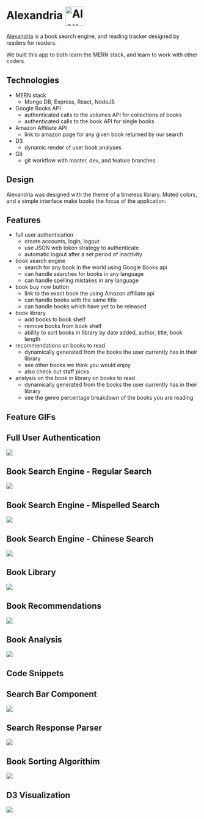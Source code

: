 Alexandria <img src="https://github.com/zkevinbai/Alexandria/blob/master/frontend/public/Great_Library.png" alt="Alexandria Logo" align="center" height="50px" />
======

[Alexandria](https://alexandria-book.herokuapp.com/#/) is a book search engine, and reading tracker designed by readers for readers.

We built this app to both learn the MERN stack, and learn to work with other coders.


Technologies
---
* MERN stack
  * Mongo DB, Express, React, NodeJS
* Google Books API
  * authenticated calls to the volumes API for collections of books
  * authenticated calls to the book API for single books
* Amazon Affiliate API
  * link to amazon page for any given book returned by our search
* D3 
  * dynamic render of user book analyses
* Git 
  * git workflow with master, dev, and feature branches

Design
---
Alexandria was designed with the theme of a timeless library.  Muted colors, and a simple interface make books the focus of the application. 

Features
---
* full user authentication
    * create accounts, login, logout 
    * use JSON web token strategy to authenticate
    * automatic logout after a set period of inactivity
* book search engine
    * search for any book in the world using Google Books api
    * can handle searches for books in any language
    * can handle spelling mistakes in any language
* book buy now button
    * link to the exact book the using Amazon affiliate api
    * can handle books with the same title
    * can handle books which have yet to be released
* book library
    * add books to book shelf
    * remove books from book shelf
    * ability to sort books in library by date added, author, title, book length
* recommendations on books to read
    * dynamically generated from the books the user currently has in their library
    * see other books we think you would enjoy
    * also check out staff picks
* analysis on the book in library on books to read
    * dynamically generated from the books the user currently has in their library
    * see the genre percentage breakdown of the books you are reading

Feature GIFs
---
## Full User Authentication
<img src="https://github.com/zkevinbai/Alexandria/blob/master/Assets/screenshots/features/0-userAuth.gif" align="center"/>

## Book Search Engine - Regular Search
<img src="https://github.com/zkevinbai/Alexandria/blob/master/Assets/screenshots/features/1-searchEngine.gif" align="center"/>

## Book Search Engine - Mispelled Search
<img src="https://github.com/zkevinbai/Alexandria/blob/master/Assets/screenshots/features/1.5-searchEngine.gif" align="center"/>

## Book Search Engine - Chinese Search
<img src="https://github.com/zkevinbai/Alexandria/blob/master/Assets/screenshots/features/1.75-searchEngine.gif" align="center"/>

## Book Library
<img src="https://github.com/zkevinbai/Alexandria/blob/master/Assets/screenshots/features/2-bookLibrary.gif" align="center"/>

## Book Recommendations
<img src="https://github.com/zkevinbai/Alexandria/blob/master/Assets/screenshots/features/3-bookRecommendations.gif" align="center"/>

## Book Analysis
<img src="https://github.com/zkevinbai/Aurelian/blob/master/assets/gifs/dragAndDrop.gif" align="center"/>

Code Snippets
---
## Search Bar Component

<img src="https://github.com/zkevinbai/Alexandria/blob/master/Assets/screenshots/code/searchBar.png" align="center"/>

## Search Response Parser

<img src="https://github.com/zkevinbai/Alexandria/blob/master/Assets/screenshots/code/bookParser.png" align="center"/>

## Book Sorting Algorithim

<img src="https://github.com/zkevinbai/Alexandria/blob/master/Assets/screenshots/code/bookSorting.png" align="center"/>

## D3 Visualization

<img src="https://github.com/zkevinbai/Alexandria/blob/master/Assets/screenshots/code/d3Chart.png" align="center"/>

